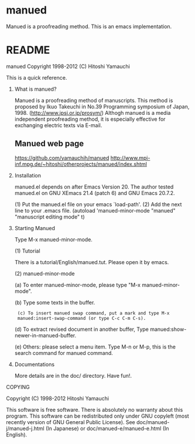 manued
======

Manued is a proofreading method. This is an emacs implementation.


README
======

manued Copyright 1998-2012 (C) Hitoshi Yamauchi

This is a quick reference.

1. What is manued?

   Manued is a proofreading method of manuscripts. This method is
   proposed by Ikuo Takeuchi in No.39 Programming symposium of Japan,
   1998. (http://www.ipsj.or.jp/prosym/) Althogh manued is a media
   independent proofreading method, it is especially effective for
   exchanging electric texts via E-mail.

   Manued web page
   ---------------

      https://github.com/yamauchih/manued
      http://www.mpi-inf.mpg.de/~hitoshi/otherprojects/manued/index.shtml

2. Installation

   manued.el depends on after Emacs Version 20. The author tested
   manued.el on GNU XEmacs 21.4 (patch 6) and GNU Emacs 20.7.2.

   (1) Put the manued.el file on your emacs `load-path'.
   (2) Add the next line to your .emacs file.
       (autoload 'manued-minor-mode "manued" "manuscript editing mode" t)

3. Starting Manued

   Type M-x manued-minor-mode.

   (1) Tutorial

	There is a tutorial/English/manued.tut. Please open it by
	emacs.

   (2) manued-minor-mode

	(a) To enter manued-minor-mode, please type "M-x
	    manued-minor-mode".

	(b) Type some texts in the buffer.

        (c) To insert manued swap command, put a mark and type M-x
	    manued:insert-swap-command (or type C-c C-m C-s).

	(d) To extract revised document in another buffer, Type
	    manued:show-newer-in-manued-buffer.

	(e) Others: please select a menu item. Type M-n or M-p, this
	    is the search command for manued command.

4. Documentations

    More details are in the doc/ directory. Have fun!.


COPYING

Copyright (C) 1998-2012 Hitoshi Yamauchi

This software is free software. There is absolutely no warranty about
this program. This software can be redistributed only under GNU
copyleft (most recently version of GNU General Public License). See
doc/manued-j/manued-j.html (In Japanese) or doc/manued-e/manued-e.html
(In English).
